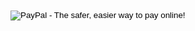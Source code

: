 <form action="//www.paypal.com/cgi-bin/webscr" method="post"><input name="cmd" type="hidden" value="_s-xclick"/><br/>
<input name="hosted_button_id" type="hidden" value="V5CBWW9XYEEAE"/><br/>
<input alt="PayPal - The safer, easier way to pay online!" name="submit" src="https://www.paypalobjects.com/WEBSCR-640-20110429-1/en_US/i/btn/btn_donateCC_LG.gif" type="image"/><br/>
<img src="//www.paypalobjects.com/WEBSCR-640-20110429-1/en_US/i/scr/pixel.gif" alt="" width="1" height="1" border="0"/></form>
